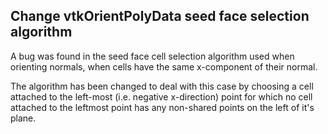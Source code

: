 ## Change vtkOrientPolyData seed face selection algorithm

A bug was found in the seed face cell selection algorithm used when orienting normals, when cells have the same x-component of their normal.

The algorithm has been changed to deal with this case by choosing a cell attached to the left-most (i.e. negative x-direction) point for which no cell attached to the leftmost point has any non-shared points on the left of it's plane.
